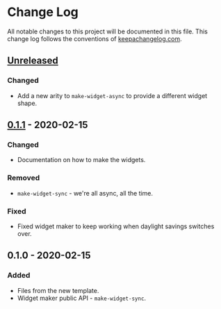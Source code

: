 # Change Log
All notable changes to this project will be documented in this file. This change log follows the conventions of [keepachangelog.com](http://keepachangelog.com/).

## [Unreleased]
### Changed
- Add a new arity to `make-widget-async` to provide a different widget shape.

## [0.1.1] - 2020-02-15
### Changed
- Documentation on how to make the widgets.

### Removed
- `make-widget-sync` - we're all async, all the time.

### Fixed
- Fixed widget maker to keep working when daylight savings switches over.

## 0.1.0 - 2020-02-15
### Added
- Files from the new template.
- Widget maker public API - `make-widget-sync`.

[Unreleased]: https://github.com/your-name/ring-integrant/compare/0.1.1...HEAD
[0.1.1]: https://github.com/your-name/ring-integrant/compare/0.1.0...0.1.1
